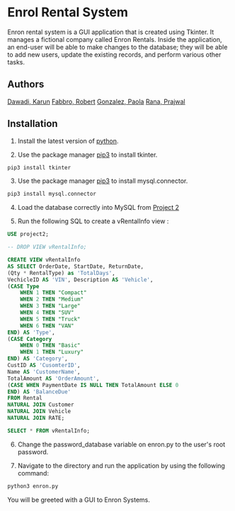 # Enrol Rental System

Enron rental system is a GUI application that is created using Tkinter. It manages a fictional company called Enron Rentals. Inside the application, an end-user will be able to make changes to the database; they will be able to add new users, update the existing records, and perform various other tasks. 

## Authors
[Dawadi, Karun](https://github.com/karundawadi)
[Fabbro, Robert](https://github.com/peppernaut)
[Gonzalez, Paola](https://github.com/peppernaut)
[Rana, Prajwal](https://github.com/PrajRana)

## Installation

 1. Install the latest version of [python](https://www.python.org/downloads/). 

2. Use the package manager [pip3](https://pip.pypa.io/en/stable/) to install tkinter.

```bash
pip3 install tkinter
```
3. Use the package manager [pip3](https://pip.pypa.io/en/stable/) to install mysql.connector.

```bash
pip3 install mysql.connector
```
4. Load the database correctly into MySQL from [Project 2](https://github.com/karundawadi/teambearcats/tree/master/project2)

5. Run the following SQL to create a vRentalInfo view :
```sql
USE project2;

-- DROP VIEW vRentalInfo;

CREATE VIEW vRentalInfo
AS SELECT OrderDate, StartDate, ReturnDate,
(Qty * RentalType) as 'TotalDays', 
VechicleID AS 'VIN', Description AS 'Vehicle', 
(CASE Type  
	WHEN 1 THEN "Compact"
	WHEN 2 THEN "Medium"
	WHEN 3 THEN "Large"
	WHEN 4 THEN "SUV"
	WHEN 5 THEN "Truck"
	WHEN 6 THEN "VAN"
END) AS 'Type',
(CASE Category
	WHEN 0 THEN "Basic"
	WHEN 1 THEN "Luxury"
END) AS 'Category', 
CustID AS 'CusomterID', 
Name AS 'CustomerName', 
TotalAmount AS 'OrderAmount', 
(CASE WHEN PaymentDate IS NULL THEN TotalAmount ELSE 0
END) AS 'BalanceDue'
FROM Rental
NATURAL JOIN Customer
NATURAL JOIN Vehicle
NATURAL JOIN RATE;

SELECT * FROM vRentalInfo;
```
6. Change the password_database variable on enron.py to the user's root password. 

7. Navigate to the directory and run the application by using the following command: 
```python 
python3 enron.py
```
You will be greeted with a GUI to Enron Systems. 
